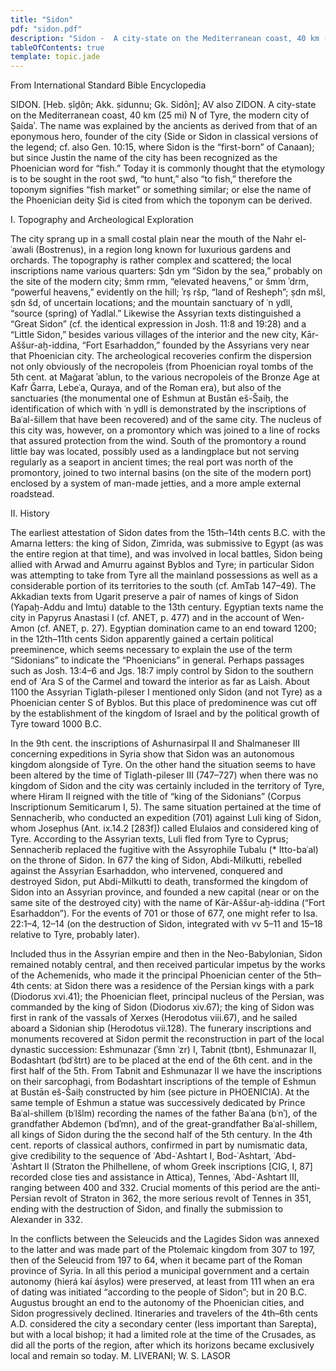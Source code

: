 ```yaml
---
title: "Sidon"
pdf: "sidon.pdf"
description: "Sidon -  A city-state on the Mediterranean coast, 40 km (25 mi) N of Tyre, the modern city of Ṣaidaʾ."
tableOfContents: true
template: topic.jade
---
```


From International Standard Bible Encyclopedia  

SIDON. [Heb. ṣîḏôn; Akk. ṣidunnu; Gk. Sidōn]; AV also ZIDON. A city-state on the Mediterranean coast, 40 km (25 mi) N of Tyre, the modern city of Ṣaidaʾ. The name was explained by the ancients as derived from that of an eponymous hero, founder of the city (Side or Sidon in classical versions of the legend; cf. also Gen. 10:15, where Sidon is the “first-born” of Canaan); but since Justin the name of the city has been recognized as the Phoenician word for “fish.” Today it is commonly thought that the etymology is to be sought in the root ṣwd, “to hunt,” also “to fish,” therefore the toponym signifies “fish market” or something similar; or else the name of the Phoenician deity Ṣid is cited from which the toponym can be derived.

I. Topography and Archeological Exploration

The city sprang up in a small costal plain near the mouth of the Nahr el-ʿawali (Bostrenus), in a region long known for luxurious gardens and orchards. The topography is rather complex and scattered; the local inscriptions name various quarters: Ṣdn ym “Sidon by the sea,” probably on the site of the modern city; šmm rmm, “elevated heavens,” or šmm ʾdrm, “powerful heavens,” evidently on the hill; ʾrṣ ršp, “land of Resheph”; ṣdn mšl, ṣdn šd, of uncertain locations; and the mountain sanctuary of ʿn ydll, “source (spring) of Yadlal.” Likewise the Assyrian texts distinguished a “Great Sidon” (cf. the identical expression in Josh. 11:8 and 19:28) and a “Little Sidon,” besides various villages of the interior and the new city, Kār-Aššur-aḫ-iddina, “Fort Esarhaddon,” founded by the Assyrians very near that Phoenician city. The archeological recoveries confirm the dispersion not only obviously of the necropoleis (from Phoenician royal tombs of the 5th cent. at Maġarat ʾablun, to the various necropoleis of the Bronze Age at Kafr Ğarra, Lebeʿa, Quraya, and of the Roman era), but also of the sanctuaries (the monumental one of Eshmun at Bustān eš-Šaiḫ, the identification of which with ʿn ydll is demonstrated by the inscriptions of Baʿal-šillem that have been recovered) and of the same city. The nucleus of this city was, however, on a promontory which was joined to a line of rocks that assured protection from the wind. South of the promontory a round little bay was located, possibly used as a landingplace but not serving regularly as a seaport in ancient times; the real port was north of the promontory, joined to two internal basins (on the site of the modern port) enclosed by a system of man-made jetties, and a more ample external roadstead.

II. History

The earliest attestation of Sidon dates from the 15th–14th cents B.C. with the Amarna letters: the king of Sidon, Zimrida, was submissive to Egypt (as was the entire region at that time), and was involved in local battles, Sidon being allied with Arwad and Amurru against Byblos and Tyre; in particular Sidon was attempting to take from Tyre all the mainland possessions as well as a considerable portion of its territories to the south (cf. AmTab 147–49). The Akkadian texts from Ugarit preserve a pair of names of kings of Sidon (Yapaḫ-Addu and Imtu) datable to the 13th century. Egyptian texts name the city in Papyrus Anastasi I (cf. ANET, p. 477) and in the account of Wen-Amon (cf. ANET, p. 27). Egyptian domination came to an end toward 1200; in the 12th–11th cents Sidon apparently gained a certain political preeminence, which seems necessary to explain the use of the term “Sidonians” to indicate the “Phoenicians” in general. Perhaps passages such as Josh. 13:4–6 and Jgs. 18:7 imply control by Sidon to the southern end of ʿAra S of the Carmel and toward the interior as far as Laish. About 1100 the Assyrian Tiglath-pileser I mentioned only Sidon (and not Tyre) as a Phoenician center S of Byblos. But this place of predominence was cut off by the establishment of the kingdom of Israel and by the political growth of Tyre toward 1000 B.C.

In the 9th cent. the inscriptions of Ashurnasirpal II and Shalmaneser III concerning expeditions in Syria show that Sidon was an autonomous kingdom alongside of Tyre. On the other hand the situation seems to have been altered by the time of Tiglath-pileser III (747–727) when there was no kingdom of Sidon and the city was certainly included in the territory of Tyre, where Hiram II reigned with the title of “king of the Sidonians” (Corpus lnscriptionum Semiticarum I, 5). The same situation pertained at the time of Sennacherib, who conducted an expedition (701) against Luli king of Sidon, whom Josephus (Ant. ix.14.2 [283f]) called Elulaios and considered king of Tyre. According to the Assyrian texts, Luli fled from Tyre to Cyprus; Sennacherib replaced the fugitive with the Assyrophile Tubalu (* Itto-baʿal) on the throne of Sidon. In 677 the king of Sidon, Abdi-Milkutti, rebelled against the Assyrian Esarhaddon, who intervened, conquered and destroyed Sidon, put Abdi-Milkutti to death, transformed the kingdom of Sidon into an Assyrian province, and founded a new capital (near or on the same site of the destroyed city) with the name of Kār-Aššur-aḫ-iddina (“Fort Esarhaddon”). For the events of 701 or those of 677, one might refer to Isa. 22:1–4, 12–14 (on the destruction of Sidon, integrated with vv 5–11 and 15–18 relative to Tyre, probably later).

Included thus in the Assyrian empire and then in the Neo-Babylonian, Sidon remained notably central, and then received particular impetus by the works of the Achemenids, who made it the principal Phoenician center of the 5th–4th cents: at Sidon there was a residence of the Persian kings with a park (Diodorus xvi.41); the Phoenician fleet, principal nucleus of the Persian, was commanded by the king of Sidon (Diodorus xiv.67); the king of Sidon was first in rank of the vassals of Xerxes (Herodotus viii.67), and he sailed aboard a Sidonian ship (Herodotus vii.128). The funerary inscriptions and monuments recovered at Sidon permit the reconstruction in part of the local dynastic succession: Eshmunazar (ʾšmn ʿzr) I, Tabnit (tbnt), Eshmunazar II, Bodashtart (bdʿštrt) are to be placed at the end of the 6th cent. and in the first half of the 5th. From Tabnit and Eshmunazar II we have the inscriptions on their sarcophagi, from Bodashtart inscriptions of the temple of Eshmun at Bustān eš-Šaiḫ constructed by him (see picture in PHOENICIA). At the same temple of Eshmun a statue was successively dedicated by Prince Baʿal-shillem (bʿlšlm) recording the names of the father Baʿana (bʿnʾ), of the grandfather Abdemon (ʿbdʾmn), and of the great-grandfather Baʿal-shillem, all kings of Sidon during the the second half of the 5th century. In the 4th cent. reports of classical authors, confirmed in part by numismatic data, give credibility to the sequence of ʿAbd-ʿAshtart I, Bod-ʿAshtart, ʿAbd-ʿAshtart II (Straton the Philhellene, of whom Greek inscriptions [CIG, I, 87] recorded close ties and assistance in Attica), Tennes, ʿAbd-ʿAshtart III, ranging between 400 and 332. Crucial moments of this period are the anti-Persian revolt of Straton in 362, the more serious revolt of Tennes in 351, ending with the destruction of Sidon, and finally the submission to Alexander in 332.

In the conflicts between the Seleucids and the Lagides Sidon was annexed to the latter and was made part of the Ptolemaic kingdom from 307 to 197, then of the Seleucid from 197 to 64, when it became part of the Roman province of Syria. In all this period a municipal government and a certain autonomy (hierá kaí ásylos) were preserved, at least from 111 when an era of dating was initiated “according to the people of Sidon”; but in 20 B.C. Augustus brought an end to the autonomy of the Phoenician cities, and Sidon progressively declined. Itineraries and travelers of the 4th–6th cents A.D. considered the city a secondary center (less important than Sarepta), but with a local bishop; it had a limited role at the time of the Crusades, as did all the ports of the region, after which its horizons became exclusively local and remain so today.
M. LIVERANI; W. S. LASOR

